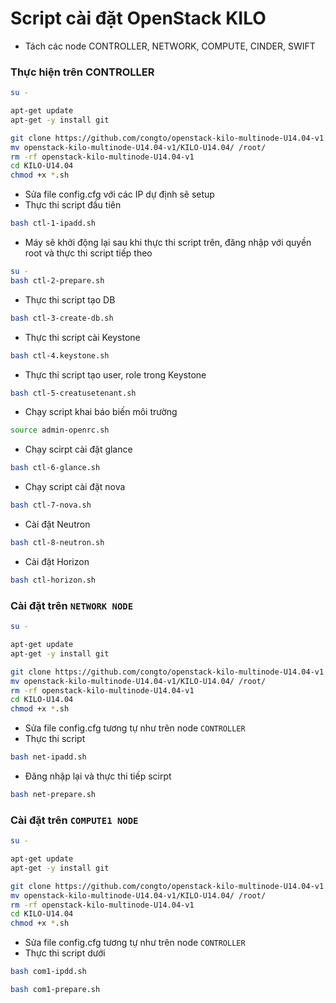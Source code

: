 # Script cài đặt OpenStack KILO
- Tách các node CONTROLLER, NETWORK, COMPUTE, CINDER, SWIFT


### Thực hiện trên CONTROLLER

```sh
su -

apt-get update
apt-get -y install git

git clone https://github.com/congto/openstack-kilo-multinode-U14.04-v1.git
mv openstack-kilo-multinode-U14.04-v1/KILO-U14.04/ /root/
rm -rf openstack-kilo-multinode-U14.04-v1
cd KILO-U14.04
chmod +x *.sh

```

- Sửa file config.cfg với các IP dự định sẽ setup
- Thực thi script đầu tiên

```sh
bash ctl-1-ipadd.sh
```

- Máy sẽ khởi động lại sau khi thực thi script trên, đăng nhập với quyền root và thực thi script tiếp theo
```sh
su -
bash ctl-2-prepare.sh
```

- Thực thi script tạo DB
```sh
bash ctl-3-create-db.sh
```

- Thực thi script cài Keystone
```sh
bash ctl-4.keystone.sh
```

- Thực thi script tạo user, role trong Keystone
```sh
bash ctl-5-creatusetenant.sh
```

- Chạy script khai báo biến môi trường
```sh
source admin-openrc.sh
```

- Chạy scirpt cài đặt glance
```sh
bash ctl-6-glance.sh
```

- Chạy script cài đặt nova
```sh
bash ctl-7-nova.sh
```

- Cài đặt Neutron
```sh
bash ctl-8-neutron.sh
```

- Cài đặt Horizon
```sh
bash ctl-horizon.sh
```

### Cài đặt trên `NETWORK NODE`

```sh
su -

apt-get update
apt-get -y install git

git clone https://github.com/congto/openstack-kilo-multinode-U14.04-v1.git
mv openstack-kilo-multinode-U14.04-v1/KILO-U14.04/ /root/
rm -rf openstack-kilo-multinode-U14.04-v1
cd KILO-U14.04
chmod +x *.sh
```

- Sửa file config.cfg tương tự như trên node `CONTROLLER`
- Thực thi script 
```sh
bash net-ipadd.sh
```

- Đăng nhập lại và thực thi tiếp scirpt 
```sh
bash net-prepare.sh
```

### Cài đặt trên `COMPUTE1 NODE`

```sh
su -

apt-get update
apt-get -y install git

git clone https://github.com/congto/openstack-kilo-multinode-U14.04-v1.git
mv openstack-kilo-multinode-U14.04-v1/KILO-U14.04/ /root/
rm -rf openstack-kilo-multinode-U14.04-v1
cd KILO-U14.04
chmod +x *.sh
```

- Sửa file config.cfg tương tự như trên node `CONTROLLER`
- Thực thi script dưới

```sh
bash com1-ipdd.sh
```

```sh
bash com1-prepare.sh
```
